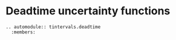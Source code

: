 # Deadtime uncertainty functions


```{eval-rst}
.. automodule:: tintervals.deadtime
  :members:
```